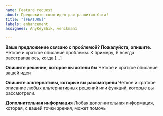 ```yaml
---
name: Feature request
about: Предложите свою идею для развития бота!
title: "[FEATURE]"
labels: enhancement
assignees: AnyKeyShik, venikman1

---
```


**Ваше предложение связано с проблемой? Пожалуйста, опишите.**
Четкое и краткое описание проблемы. К примеру, Я всегда расстраиваюсь, когда [...]

**Опишите решение, которое вы хотели бы**
Четкое и краткое описание вашей идеи

**Опишите альтернативы, которые вы рассмотрели**
Четкое и краткое описание любых альтернативных решений или функций, которые вы рассмотрели.

**Дополнительная информация**
Любая дополнительная информация, которая, с вашей точки зрения, может помочь
